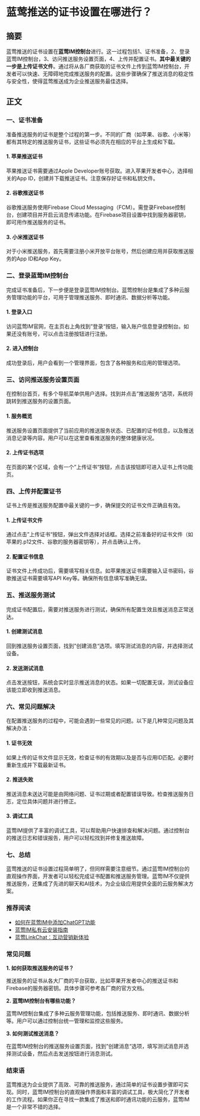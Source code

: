 # 蓝莺推送的证书设置在哪进行？

## 摘要
蓝莺推送的证书设置在**蓝莺IM控制台**进行。这一过程包括1、证书准备，2、登录蓝莺IM控制台，3、访问推送服务设置页面，4、上传并配置证书。**其中最关键的一步是上传证书文件**。通过将从各厂商获取的证书文件上传到蓝莺IM控制台，开发者可以快速、无障碍地完成推送服务的配置。这些步骤确保了推送消息的稳定性与安全性，使得蓝莺推送成为企业推送服务最佳选择。

## 正文

### 一、证书准备

准备推送服务的证书是整个过程的第一步。不同的厂商（如苹果、谷歌、小米等）都有其特定的推送服务证书，这些证书必须先在相应的平台上生成和下载。

#### 1. 苹果推送证书

苹果推送证书需要通过Apple Developer账号获取。进入苹果开发者中心，选择相关的App ID，创建并下载推送证书。注意保存好证书和私钥文件。

#### 2. 谷歌推送证书

谷歌推送服务使用Firebase Cloud Messaging（FCM）。需登录Firebase控制台，创建项目并开启云消息传递功能。在Firebase项目设置中找到服务器密钥，即可用作推送服务的证书。

#### 3. 小米推送证书

对于小米推送服务，首先需要注册小米开放平台账号，然后创建应用并获取推送服务的App ID和App Key。

### 二、登录蓝莺IM控制台

完成证书准备后，下一步便是登录蓝莺IM控制台。蓝莺控制台是集成了多种云服务管理功能的平台，可用于管理推送服务、即时通讯、数据分析等功能。

#### 1. 登录入口

访问蓝莺IM官网，在主页右上角找到”登录“按钮，输入账户信息登录控制台。如果还没有账号，可以点击注册按钮进行注册。

#### 2. 进入控制台

成功登录后，用户会看到一个管理界面，包含了各种服务和应用的管理选项。

### 三、访问推送服务设置页面

在控制台首页，有多个导航菜单供用户选择。找到并点击”推送服务“选项，系统将跳转到推送服务的设置页面。

#### 1. 服务概览

推送服务设置页面提供了当前应用的推送服务状态、已配置的证书信息，以及推送消息记录等内容。用户可以在这里查看推送服务的整体健康状况。

#### 2. 上传证书选项

在页面的某个区域，会有一个”上传证书“按钮，点击该按钮即可进入证书上传功能页。

### 四、上传并配置证书

证书上传是推送服务配置中最关键的一步，确保提交的证书文件正确且有效。

#### 1. 上传证书文件

通过点击”上传证书“按钮，弹出文件选择对话框。选择之前准备好的证书文件（如苹果的.p12文件、谷歌的服务器密钥等），并点击确认上传。

#### 2. 配置证书信息

证书文件上传成功后，需要填写相关信息。如苹果推送证书需要输入证书密码，谷歌推送证书需要填写API Key等。确保所有信息填写准确无误。

### 五、推送服务测试

完成证书配置后，需要对推送服务进行测试，确保所有配置生效且推送消息正常送达。

#### 1. 创建测试消息

回到推送服务设置页面，找到”创建消息“选项。填写测试消息的内容，并选择测试设备。

#### 2. 发送测试消息

点击发送按钮，系统会实时显示推送消息的状态。如果一切配置无误，测试设备应该能立即收到推送消息。

### 六、常见问题解决

在配置推送服务的过程中，可能会遇到一些常见的问题。以下是几种常见问题及其解决办法：

#### 1. 证书无效

如果上传的证书文件显示无效，检查证书的有效期以及是否与应用ID匹配。必要时重新生成并下载最新证书。

#### 2. 推送失败

推送消息未送达可能是由网络问题、证书过期或者配置错误导致。检查推送服务日志，定位具体问题并进行修正。

#### 3. 调试工具

蓝莺IM提供了丰富的调试工具，可以帮助用户快速排查和解决问题。通过控制台的推送日志和错误报告，用户可以轻松找到并修复推送故障。

### 七、总结

蓝莺推送的证书设置过程简单明了，但同样需要注意细节。通过蓝莺IM控制台的直观操作界面，开发者可以轻松完成证书配置和推送服务管理。蓝莺IM不仅提供推送服务，还集成了先进的聊天和AI技术，为企业级应用提供全面的云服务解决方案。

### 推荐阅读

- [如何在蓝莺IM中添加ChatGPT功能](https://docs.lanyingim.com/articles/product-and-technologies/how-to-add-chatgpt-to-your-app.html)
- [蓝莺IM私有云安装指南](https://docs.lanyingim.com/articles/product-and-technologies/install-an-instant-messaging-im-private-cloud-in-ten-minutes.html)
- [蓝莺LinkChat：互动营销新体验](https://docs.lanyingim.com/articles/product-and-technologies/lanying-linkchat-turning-content-marketing-into-interactive-marketing.html)

### 常见问题

**1. 如何获取推送服务的证书？**

推送服务的证书从各大厂商的平台获取，比如苹果开发者中心的推送证书和Firebase的服务器密钥。具体步骤可参考各厂商的官方文档。

**2. 蓝莺IM控制台有哪些功能？**

蓝莺IM控制台集成了多种云服务管理功能，包括推送服务、即时通讯、数据分析等。用户可以通过控制台统一管理和监控这些服务。

**3. 如何测试推送消息？**

在蓝莺IM控制台的推送服务设置页面，找到”创建消息“选项，填写测试消息并选择测试设备，然后点击发送按钮进行消息测试。

### 结束语

蓝莺推送为企业提供了高效、可靠的推送服务，通过简单的证书设置步骤即可实现。同时，蓝莺IM控制台的直观操作界面和丰富的调试工具，极大简化了开发者的工作流程。如果你正在寻找一款集成了推送和即时通讯功能的云服务，蓝莺IM是一个非常不错的选择。